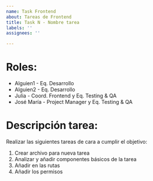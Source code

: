 ```yaml
---
name: Task Frontend
about: Tareas de Frontend
title: Task N - Nombre tarea
labels: ''
assignees: ''

---
```


# **Roles:**
- Alguien1 - Eq. Desarrollo
- Alguien2 - Eq. Desarrollo
- Julia - Coord. Frontend y Eq. Testing & QA
- José María - Project Manager y Eq. Testing & QA

# **Descripción tarea:**
Realizar las siguientes tareas de cara a cumplir el objetivo:
1. Crear archivo para nueva tarea
2. Analizar y añadir componentes básicos de la tarea
3. Añadir en las rutas
4. Añadir los permisos
